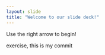 ```yaml
---
layout: slide
title: "Welcome to our slide deck!"
---
```


Use the right arrow to begin!

exercise, this is my commit
